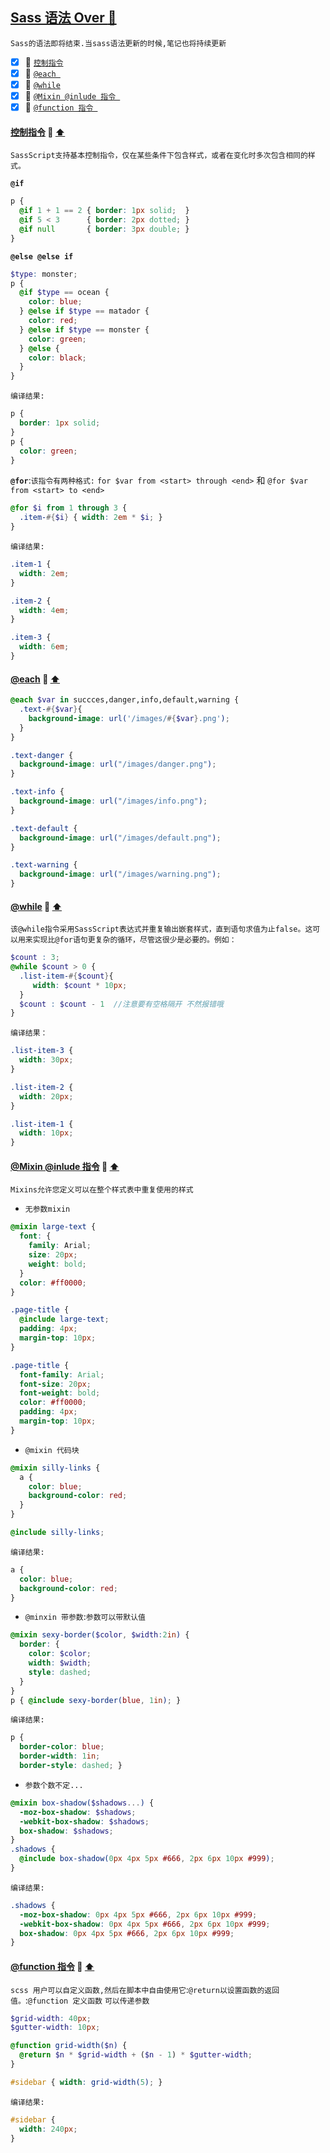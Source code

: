 <a id="top" href="#top">Sass 语法 Over  :maple_leaf:</a> 
----
`Sass的语法即将结束.当sass语法更新的时候,笔记也将持续更新`

- [x] :maple_leaf: <a href="#ifelse">`控制指令`</a>
- [x] :maple_leaf: <a href="#eachList">`@each `</a>
- [x] :maple_leaf: <a href="#whilelist">`@while`</a>
- [x] :maple_leaf: <a href="#mixinclude">`@Mixin @inlude 指令 `</a>
- [x] :maple_leaf: <a href="#functioncode">`@function 指令 `</a>

####  <a id="ifelse" href="#ifelse">控制指令</a>  :star2: <a href="#top"> :arrow_up: </a>
`SassScript支持基本控制指令，仅在某些条件下包含样式，或者在变化时多次包含相同的样式。`<br/>

**`@if`** 
```scss
p {
  @if 1 + 1 == 2 { border: 1px solid;  }
  @if 5 < 3      { border: 2px dotted; }
  @if null       { border: 3px double; }
}
```
**`@else @else if`**
```scss
$type: monster;
p {
  @if $type == ocean {
    color: blue;
  } @else if $type == matador {
    color: red;
  } @else if $type == monster {
    color: green;
  } @else {
    color: black;
  }
}
```
`编译结果:`
```css
p {
  border: 1px solid;
}
p {
  color: green;
}
```
**`@for`**:`该指令有两种格式:` `for $var from <start> through <end>` 和 `@for $var from <start> to <end>`
```scss
@for $i from 1 through 3 {
  .item-#{$i} { width: 2em * $i; }
}
```
`编译结果:`
```css
.item-1 {
  width: 2em;
}

.item-2 {
  width: 4em;
}

.item-3 {
  width: 6em;
}
```
####  <a id="eachList" href="#eachList">@each</a>  :star2: <a href="#top"> :arrow_up: </a>
```scss
@each $var in succces,danger,info,default,warning {
  .text-#{$var}{
    background-image: url('/images/#{$var}.png');
  }
}
```
```css
.text-danger {
  background-image: url("/images/danger.png");
}

.text-info {
  background-image: url("/images/info.png");
}

.text-default {
  background-image: url("/images/default.png");
}

.text-warning {
  background-image: url("/images/warning.png");
}
```

####  <a id="whilelist" href="#whilelist">@while</a>  :star2: <a href="#top"> :arrow_up: </a>
`该@while指令采用SassScript表达式并重复输出嵌套样式，直到语句求值为止false。这可以用来实现比@for语句更复杂的循环，尽管这很少是必要的。例如：`
```scss
$count : 3;
@while $count > 0 {
  .list-item-#{$count}{
     width: $count * 10px;
  }
  $count : $count - 1  //注意要有空格隔开 不然报错哦
}
```
`编译结果：`
```css
.list-item-3 {
  width: 30px;
}

.list-item-2 {
  width: 20px;
}

.list-item-1 {
  width: 10px;
}

```
####  <a id="mixinclude" href="#mixinclude">@Mixin @inlude 指令</a>  :star2: <a href="#top"> :arrow_up: </a>
`Mixins允许您定义可以在整个样式表中重复使用的样式`
* `无参数mixin`
```scss
@mixin large-text {
  font: {
    family: Arial;
    size: 20px;
    weight: bold;
  }
  color: #ff0000;
}

.page-title {
  @include large-text;
  padding: 4px;
  margin-top: 10px;
}
```
```css
.page-title {
  font-family: Arial;
  font-size: 20px;
  font-weight: bold;
  color: #ff0000;
  padding: 4px;
  margin-top: 10px;
}
```
* `@mixin 代码块`
```scss
@mixin silly-links {
  a {
    color: blue;
    background-color: red;
  }
}

@include silly-links;
```
`编译结果:`
```css
a {
  color: blue;
  background-color: red;
}
```
* `@minxin 带参数`:`参数可以带默认值`
```scss
@mixin sexy-border($color, $width:2in) {
  border: {
    color: $color;
    width: $width;
    style: dashed;
  }
}
p { @include sexy-border(blue, 1in); }
```
`编译结果:`
```css
p {
  border-color: blue;
  border-width: 1in;
  border-style: dashed; }
```
* `参数个数不定...`
```scss
@mixin box-shadow($shadows...) {
  -moz-box-shadow: $shadows;
  -webkit-box-shadow: $shadows;
  box-shadow: $shadows;
}
.shadows {
  @include box-shadow(0px 4px 5px #666, 2px 6px 10px #999);
}
```
`编译结果:`
```css
.shadows {
  -moz-box-shadow: 0px 4px 5px #666, 2px 6px 10px #999;
  -webkit-box-shadow: 0px 4px 5px #666, 2px 6px 10px #999;
  box-shadow: 0px 4px 5px #666, 2px 6px 10px #999;
}
```
####  <a id="functioncode" href="#functioncode">@function 指令</a>  :star2: <a href="#top"> :arrow_up: </a>
`scss 用户可以自定义函数,然后在脚本中自由使用它`:`@return以设置函数的返回值。`:`@function 定义函数` `可以传递参数`
```scss
$grid-width: 40px;
$gutter-width: 10px;

@function grid-width($n) {
  @return $n * $grid-width + ($n - 1) * $gutter-width;
}

#sidebar { width: grid-width(5); }
```
`编译结果:`
```css
#sidebar {
  width: 240px;
}

```








